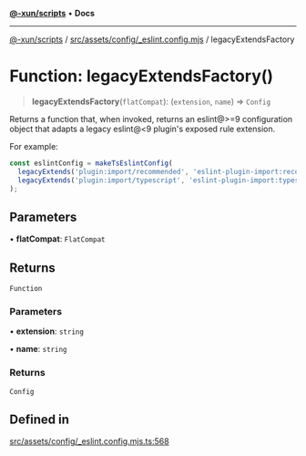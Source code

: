 [**@-xun/scripts**](../../../../../README.md) • **Docs**

***

[@-xun/scripts](../../../../../README.md) / [src/assets/config/\_eslint.config.mjs](../README.md) / legacyExtendsFactory

# Function: legacyExtendsFactory()

> **legacyExtendsFactory**(`flatCompat`): (`extension`, `name`) => `Config`

Returns a function that, when invoked, returns an eslint@>=9 configuration
object that adapts a legacy eslint@<9 plugin's exposed rule extension.

For example:

```typescript
const eslintConfig = makeTsEslintConfig(
  legacyExtends('plugin:import/recommended', 'eslint-plugin-import:recommended'),
  legacyExtends('plugin:import/typescript', 'eslint-plugin-import:typescript')
);
```

## Parameters

• **flatCompat**: `FlatCompat`

## Returns

`Function`

### Parameters

• **extension**: `string`

• **name**: `string`

### Returns

`Config`

## Defined in

[src/assets/config/\_eslint.config.mjs.ts:568](https://github.com/Xunnamius/xscripts/blob/59530a02df766279a72886cbc0ab5e0790db98cc/src/assets/config/_eslint.config.mjs.ts#L568)
